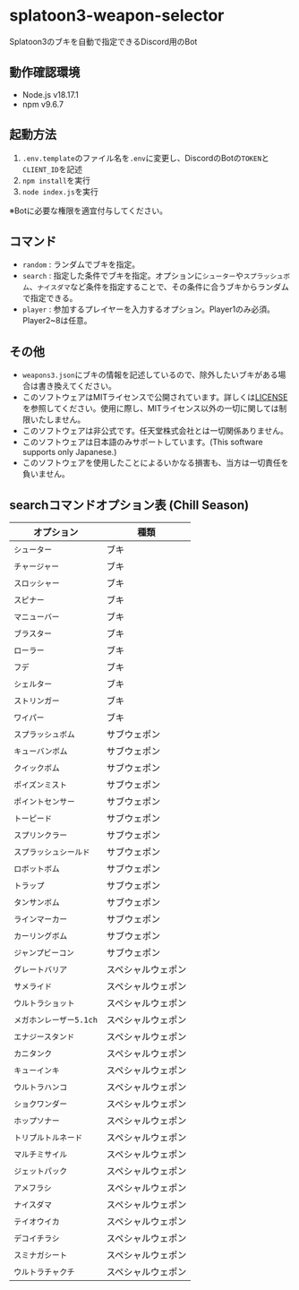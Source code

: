# splatoon3-weapon-selector
Splatoon3のブキを自動で指定できるDiscord用のBot

## 動作確認環境
- Node.js v18.17.1
- npm v9.6.7

## 起動方法
1. `.env.template`のファイル名を`.env`に変更し、DiscordのBotの`TOKEN`と`CLIENT_ID`を記述
2. `npm install`を実行
3. `node index.js`を実行

※Botに必要な権限を適宜付与してください。

## コマンド
- `random` : ランダムでブキを指定。
- `search` : 指定した条件でブキを指定。オプションに`シューター`や`スプラッシュボム`、`ナイスダマ`など条件を指定することで、その条件に合うブキからランダムで指定できる。
- `player` : 参加するプレイヤーを入力するオプション。Player1のみ必須。Player2~8は任意。

## その他
- `weapons3.json`にブキの情報を記述しているので、除外したいブキがある場合は書き換えてください。
- このソフトウェアはMITライセンスで公開されています。詳しくは[LICENSE](https://github.com/raptech-jp/splatoon3-weapon-selector/blob/main/LICENSE)を参照してください。使用に際し、MITライセンス以外の一切に関しては制限いたしません。
- このソフトウェアは非公式です。任天堂株式会社とは一切関係ありません。
- このソフトウェアは日本語のみサポートしています。(This software supports only Japanese.)
- このソフトウェアを使用したことによるいかなる損害も、当方は一切責任を負いません。

## searchコマンドオプション表 (Chill Season)
|オプション|種類|
|---|---|
|`シューター`|ブキ|
|`チャージャー`|ブキ|
|`スロッシャー`|ブキ|
|`スピナー`|ブキ|
|`マニューバー`|ブキ|
|`ブラスター`|ブキ|
|`ローラー`|ブキ|
|`フデ`|ブキ|
|`シェルター`|ブキ|
|`ストリンガー`|ブキ|
|`ワイパー`|ブキ|
|`スプラッシュボム`|サブウェポン|
|`キューバンボム`|サブウェポン|
|`クイックボム`|サブウェポン|
|`ポイズンミスト`|サブウェポン|
|`ポイントセンサー`|サブウェポン|
|`トーピード`|サブウェポン|
|`スプリンクラー`|サブウェポン|
|`スプラッシュシールド`|サブウェポン|
|`ロボットボム`|サブウェポン|
|`トラップ`|サブウェポン|
|`タンサンボム`|サブウェポン|
|`ラインマーカー`|サブウェポン|
|`カーリングボム`|サブウェポン|
|`ジャンプビーコン`|サブウェポン|
|`グレートバリア`|スペシャルウェポン|
|`サメライド`|スペシャルウェポン|
|`ウルトラショット`|スペシャルウェポン|
|`メガホンレーザー5.1ch`|スペシャルウェポン|
|`エナジースタンド`|スペシャルウェポン|
|`カニタンク`|スペシャルウェポン|
|`キューインキ`|スペシャルウェポン|
|`ウルトラハンコ`|スペシャルウェポン|
|`ショクワンダー`|スペシャルウェポン|
|`ホップソナー`|スペシャルウェポン|
|`トリプルトルネード`|スペシャルウェポン|
|`マルチミサイル`|スペシャルウェポン|
|`ジェットパック`|スペシャルウェポン|
|`アメフラシ`|スペシャルウェポン|
|`ナイスダマ`|スペシャルウェポン|
|`テイオウイカ`|スペシャルウェポン|
|`デコイチラシ`|スペシャルウェポン|
|`スミナガシート`|スペシャルウェポン|
|`ウルトラチャクチ`|スペシャルウェポン|